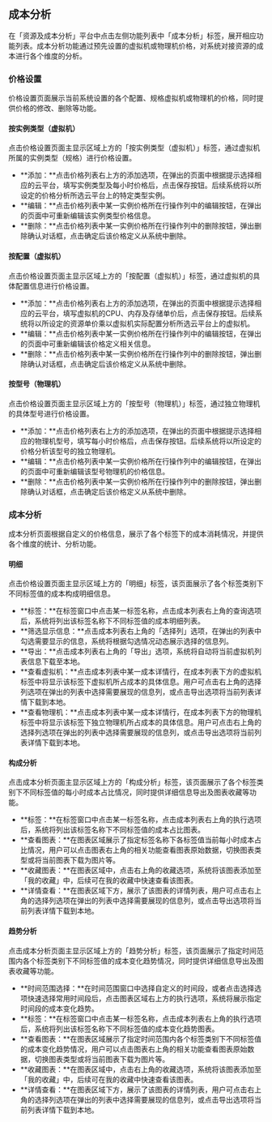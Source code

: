 ## 成本分析

在「资源及成本分析」平台中点击左侧功能列表中「成本分析」标签，展开相应功能列表。成本分析功能通过预先设置的虚拟机或物理机价格，对系统对接资源的成本进行各个维度的分析。

### 价格设置

价格设置页面展示当前系统设置的各个配置、规格虚拟机或物理机的价格，同时提供价格的修改、删除等功能。

#### 按实例类型（虚拟机）

点击价格设置页面主显示区域上方的「按实例类型（虚拟机）」标签，通过虚拟机所属的实例类型（规格）进行价格设置。

* **添加：**点击价格列表右上方的添加选项，在弹出的页面中根据提示选择相应的云平台，填写实例类型及每小时价格后，点击保存按钮。后续系统将以所设定的价格分析所选云平台上的特定类型实例。
* **编辑：**点击价格列表中某一实例价格所在行操作列中的编辑按钮，在弹出的页面中可重新编辑该实例类型价格信息。
* **删除：**点击价格列表中某一实例价格所在行操作列中的删除按钮，弹出删除确认对话框，点击确定后该价格定义从系统中删除。

#### 按配置（虚拟机）

点击价格设置页面主显示区域上方的「按配置（虚拟机）」标签，通过虚拟机的具体配置信息进行价格设置。

* **添加：**点击价格列表右上方的添加选项，在弹出的页面中根据提示选择相应的云平台，填写虚拟机的CPU、内存及存储单价后，点击保存按钮。后续系统将以所设定的资源单价乘以虚拟机实际配置分析所选云平台上的虚拟机。
* **编辑：**点击价格列表中某一实例价格所在行操作列中的编辑按钮，在弹出的页面中可重新编辑该价格定义相关信息。
* **删除：**点击价格列表中某一实例价格所在行操作列中的删除按钮，弹出删除确认对话框，点击确定后该价格定义从系统中删除。

#### 按型号（物理机）

点击价格设置页面主显示区域上方的「按型号（物理机）」标签，通过独立物理机的具体型号进行价格设置。

* **添加：**点击价格列表右上方的添加选项，在弹出的页面中根据提示选择相应的物理机型号，填写每小时价格后，点击保存按钮。后续系统将以所设定的价格分析该型号的独立物理机。
* **编辑：**点击价格列表中某一实例价格所在行操作列中的编辑按钮，在弹出的页面中可重新编辑该型号物理机的价格信息。
* **删除：**点击价格列表中某一实例价格所在行操作列中的删除按钮，弹出删除确认对话框，点击确定后该价格定义从系统中删除。

### 成本分析

成本分析页面根据自定义的价格信息，展示了各个标签下的成本消耗情况，并提供各个维度的统计、分析功能。

#### 明细

点击价格设置页面主显示区域上方的「明细」标签，该页面展示了各个标签类别下不同标签值的成本构成明细信息。

* **标签：**在标签窗口中点击某一标签名称，点击成本列表右上角的查询选项后，系统将列出该标签名称下不同标签值的成本明细列表。
* **筛选显示信息：**点击成本列表右上角的「选择列」选项，在弹出的列表中勾选需要显示的信息，系统将根据勾选情况动态展示选择的信息列。
* **导出：**点击成本列表右上角的「导出」选项，系统将自动将当前虚拟机列表信息下载至本地。
* **查看虚拟机：**点击成本列表中某一成本详情行，在成本列表下方的虚拟机标签中将显示该标签下虚拟机所占成本的具体信息。用户可点击右上角的选择列选项在弹出的列表中选择需要展现的信息列，或点击导出选项将当前列表详情下载到本地。
* **查看物理机：**点击成本列表中某一成本详情行，在成本列表下方的物理机标签中将显示该标签下独立物理机所占成本的具体信息。用户可点击右上角的选择列选项在弹出的列表中选择需要展现的信息列，或点击导出选项将当前列表详情下载到本地。

#### 构成分析

点击成本分析页面主显示区域上方的「构成分析」标签，该页面展示了各个标签类别下不同标签值的每小时成本占比情况，同时提供详细信息导出及图表收藏等功能。

* **标签：**在标签窗口中点击某一标签名称，点击成本列表右上角的执行选项后，系统将列出该标签名称下不同标签值的成本占比图表。
* **查看图表：**在图表区域展示了指定标签名称下各标签值当前每小时成本占比情况，用户可以点击图表右上角的相关功能查看图表原始数据，切换图表类型或将当前图表下载为图片等。
* **收藏图表：**在图表区域中，点击右上角的收藏选项，系统将该图表添加至「我的收藏」中，后续可在我的收藏中快速查看该图表。
* **详情查看：**在图表区域下方，展示了该图表的详情列表，用户可点击右上角的选择列选项在弹出的列表中选择需要展现的信息列，或点击导出选项将当前列表详情下载到本地。

#### 趋势分析

点击成本分析页面主显示区域上方的「趋势分析」标签，该页面展示了指定时间范围内各个标签类别下不同标签值的成本变化趋势情况，同时提供详细信息导出及图表收藏等功能。

* **时间范围选择：**在时间范围窗口中选择自定义的时间段，或者点击选择选项快速选择常用时间段后，点击图表区域右上方的执行选项，系统将展示指定时间段的成本变化趋势。
* **标签：**在标签窗口中点击某一标签名称，点击成本列表右上角的执行选项后，系统将列出该标签名称下不同标签值的成本变化趋势图表。
* **查看图表：**在图表区域展示了指定时间范围内各个标签类别下不同标签值的成本变化趋势情况，用户可以点击图表右上角的相关功能查看图表原始数据，切换图表类型或将当前图表下载为图片等。
* **收藏图表：**在图表区域中，点击右上角的收藏选项，系统将该图表添加至「我的收藏」中，后续可在我的收藏中快速查看该图表。
* **详情查看：**在图表区域下方，展示了该图表的详情列表，用户可点击右上角的选择列选项在弹出的列表中选择需要展现的信息列，或点击导出选项将当前列表详情下载到本地。


